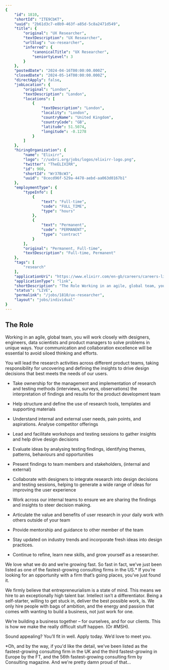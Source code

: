 ```yaml
---
{
	"id": 1810,
	"shortId": "ITE9CbKT",
	"uuid": "2b61d3c7-e8b9-463f-a85d-5c8a2471d549",
	"title": {
		"original": "UX Researcher",
		"textDescription": "UX Researcher",
		"urlSlug": "ux-researcher",
		"inferred": {
			"canonicalTitle": "UX Researcher",
			"seniortyLevel": 3
		}
	},
	"postedDate": "2024-04-16T00:00:00.000Z",
	"closedDate": "2024-05-14T00:00:00.000Z",
	"directApply": false,
	"jobLocation": {
		"original": "London",
		"textDescription": "London",
		"locations": [
			{
				"textDescription": "London",
				"locality": "London",
				"countryName": "United Kingdom",
				"countryCode": "GB",
				"latitude": 51.5074,
				"longitude": -0.1278
			}
		]
	},
	"hiringOrganization": {
		"name": "Elixirr",
		"logo": "//uxbri.org/jobs/logos/elixirr-logo.png",
		"twitter": "TheELIXIRR",
		"id": 960,
		"shortId": "Wr37BcW3",
		"uuid": "8cecd96f-529a-4478-aebd-aa063d0167b1"
	},
	"employmentType": {
		"typeInfo": [
			{
				"text": "Full-time",
				"code": "FULL_TIME",
				"type": "hours"
			},
			{
				"text": "Permanent",
				"code": "PERMANENT",
				"type": "contract"
			}
		],
		"original": "Permanent, Full-time",
		"textDescription": "Full-time, Permanent"
	},
	"tags": [
		"research"
	],
	"applicationUri": "https://www.elixirr.com/en-gb/careers/careers-listing/job/?gh_jid=5901026",
	"applicationType": "link",
	"shortDescription": "The Role Working in an agile, global team, you will work closely with designers, engineers, data scientists and product managers to solve problems in unique ways. Your communication and collaboration",
	"status": "LIVE",
	"permalink": "/jobs/1810/ux-researcher",
	"layout": "jobs/individual"
}
---
```

<h2>The Role</h2><p>Working in an agile, global team, you will work closely with designers, engineers, data scientists and product managers to solve problems in unique ways. Your communication and collaboration excellence will be essential to avoid siloed thinking and efforts.</p><p>You will lead the research activities across different product teams, taking responsibility for uncovering and defining the insights to drive design decisions that best meets the needs of our users.</p><ul><li><p>Take ownership for the management and implementation of research and testing methods (interviews, surveys, observations) the interpretation of findings and results for the product development team</p></li><li><p>Help structure and define the use of research tools, templates and supporting materials</p></li></ul><ul><li><p>Understand internal and external user needs, pain points, and aspirations. Analyse competitor offerings</p></li></ul><ul><li><p>Lead and facilitate workshops and testing sessions to gather insights and help drive design decisions</p></li><li><p>Evaluate ideas by analysing testing findings, identifying themes, patterns, behaviours and opportunities</p></li><li><p>Present findings to team members and stakeholders, (internal and external)</p></li><li><p>Collaborate with designers to integrate research into design decisions and testing sessions, helping to generate a wide range of ideas for improving the user experience</p></li><li><p>Work across our internal teams to ensure we are sharing the findings and insights to steer decision making.</p></li><li><p>Articulate the value and benefits of user research in your daily work with others outside of your team</p></li><li><p>Provide mentorship and guidance to other member of the team</p></li><li><p>Stay updated on industry trends and incorporate fresh ideas into design practices.</p></li><li><p>Continue to refine, learn new skills, and grow yourself as a researcher.</p></li></ul><p>We love what we do and we’re growing fast. So fast in fact, we’ve just been listed as one of the fastest-growing consulting firms in the US.* If you’re looking for an opportunity with a firm that’s going places, you’ve just found it.</p><p>We firmly believe that entrepreneurialism is a state of mind. This means we hire to an exceptionally high talent bar. Intellect isn’t a differentiator. Being a self-starter, willing to get stuck in, deliver the best possible work, is. We only hire people with bags of ambition, and the energy and passion that comes with wanting to build a business, not just work for one.</p><p>We’re building a business together – for ourselves, and for our clients. This is how we make the really difficult stuff happen. (Or #MSH).</p><p>Sound appealing? You’ll fit in well. Apply today. We’d love to meet you.</p><p>*Oh, and by the way, if you'd like the detail, we've been listed as the fastest-growing consulting firm in the UK and the third fastest-growing in Europe by the FT, and the 56th fastest-growing consulting firm by Consulting magazine. And we're pretty damn proud of that...</p>
